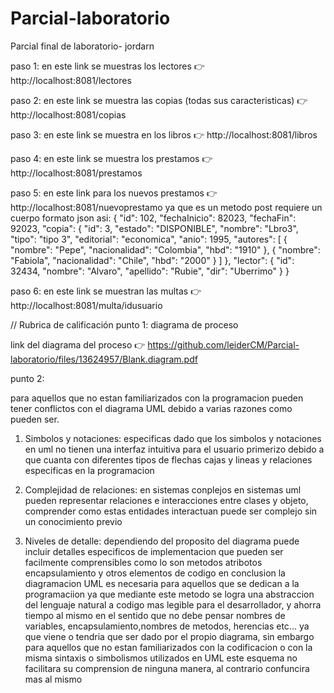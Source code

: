 # Parcial-laboratorio
Parcial final de laboratorio- jordarn

paso 1: en este link se muestras los lectores 👉 http://localhost:8081/lectores

paso 2: en este link se muestra las copias (todas sus caracteristicas) 👉 http://localhost:8081/copias

paso 3: en este link se muestra en los libros 👉 http://localhost:8081/libros

paso 4: en este link se muestra los prestamos  👉 http://localhost:8081/prestamos

paso 5: en este link para los nuevos prestamos 👉 http://localhost:8081/nuevoprestamo 
 ya que es un metodo post requiere un cuerpo formato json asi:
{
  "id": 102,
  "fechaInicio": 82023,
  "fechaFin": 92023,
  "copia": {
    "id": 3,
    "estado": "DISPONIBLE",
    "nombre": "Lbro3",
    "tipo": "tipo 3",
    "editorial": "economica",
    "anio": 1995,
    "autores": [
{
"nombre": "Pepe",
"nacionalidad": "Colombia",
"hbd": "1910"
},
{
"nombre": "Fabiola",
"nacionalidad": "Chile",
"hbd": "2000"
}
]
  },
  "lector": {
    "id": 32434,
    "nombre": "Alvaro",
    "apellido": "Rubie",
    "dir": "Uberrimo"
  }
}


paso 6: en este link se muestran las multas 👉 http://localhost:8081/multa/idusuario


// Rubrica de calificación
punto 1: diagrama de proceso

link del diagrama del proceso 👉 https://github.com/leiderCM/Parcial-laboratorio/files/13624957/Blank.diagram.pdf



punto 2:

para aquellos que no estan familiarizados con la programacion pueden tener conflictos con el diagrama UML debido a varias razones como pueden ser. 
1. Simbolos y notaciones: especificas dado que los simbolos y notaciones en uml no tienen una interfaz intuitiva para el usuario primerizo debido a que cuanta con diferentes tipos de flechas cajas y lineas y relaciones especificas en la programacion
   
2. Complejidad de relaciones: en sistemas conplejos en sistemas uml pueden representar relaciones e interacciones entre clases y objeto, comprender como estas entidades interactuan puede ser complejo sin un conocimiento previo
   
3. Niveles de detalle: dependiendo del proposito del diagrama puede incluir detalles especificos de implementacion que pueden ser facilmente comprensibles  como lo son metodos atribotos encapsulamiento y otros elementos de codigo
 en conclusion la diagramacion UML es necesaria para aquellos que se dedican a la programaciion ya que mediante este metodo se logra una abstraccion del lenguaje natural a codigo mas legible para el desarrollador, y ahorra tiempo al mismo en el sentido que no debe pensar nombres de variables, encapsulamiento,nombres de metodos, herencias etc... ya que viene o tendria que ser dado por el propio diagrama, sin embargo para aquellos que no estan familiarizados con la codificacion o con la misma sintaxis o simbolismos utilizados en UML este esquema no facilitara su comprension de ninguna manera, al contrario  confuncira mas al mismo







